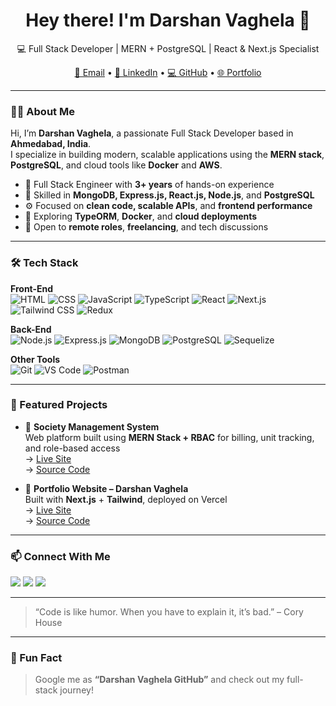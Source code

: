 <h1 align="center">Hey there! I'm <strong>Darshan Vaghela</strong> 👋</h1>
<p align="center">
  💻 Full Stack Developer | MERN + PostgreSQL | React & Next.js Specialist  
</p>

<p align="center">
  <a href="mailto:vdarshan613@gmail.com">📧 Email</a> •
  <a href="https://www.linkedin.com/in/vaghela-darshan-32752b1aa/" target="_blank">🔗 LinkedIn</a> •
  <a href="https://github.com/DarshanVaghela284" target="_blank">💻 GitHub</a> •
  <a href="https://darshanvaghela.vercel.app" target="_blank">🌐 Portfolio</a>
</p>

---

### 👨‍💻 About Me

Hi, I’m **Darshan Vaghela**, a passionate Full Stack Developer based in **Ahmedabad, India**.  
I specialize in building modern, scalable applications using the **MERN stack**, **PostgreSQL**, and cloud tools like **Docker** and **AWS**.

- 🔧 Full Stack Engineer with **3+ years** of hands-on experience
- 🧰 Skilled in **MongoDB, Express.js, React.js, Node.js**, and **PostgreSQL**
- ⚙️ Focused on **clean code, scalable APIs**, and **frontend performance**
- 🧠 Exploring **TypeORM**, **Docker**, and **cloud deployments**
- 💬 Open to **remote roles**, **freelancing**, and tech discussions

---

### 🛠️ Tech Stack

**Front-End**  
![HTML](https://img.shields.io/badge/-HTML5-E34F26?style=flat-square&logo=html5&logoColor=white)
![CSS](https://img.shields.io/badge/-CSS3-1572B6?style=flat-square&logo=css3&logoColor=white)
![JavaScript](https://img.shields.io/badge/-JavaScript-black?style=flat-square&logo=javascript)
![TypeScript](https://img.shields.io/badge/-TypeScript-3178C6?style=flat-square&logo=typescript&logoColor=white)
![React](https://img.shields.io/badge/-React-61DAFB?style=flat-square&logo=react&logoColor=black)
![Next.js](https://img.shields.io/badge/-Next.js-black?style=flat-square&logo=next.js)
![Tailwind CSS](https://img.shields.io/badge/-Tailwind-06B6D4?style=flat-square&logo=tailwindcss&logoColor=white)
![Redux](https://img.shields.io/badge/-Redux-764ABC?style=flat-square&logo=redux&logoColor=white)

**Back-End**  
![Node.js](https://img.shields.io/badge/-Node.js-339933?style=flat-square&logo=node.js&logoColor=white)
![Express.js](https://img.shields.io/badge/-Express.js-000000?style=flat-square&logo=express&logoColor=white)
![MongoDB](https://img.shields.io/badge/-MongoDB-47A248?style=flat-square&logo=mongodb&logoColor=white)
![PostgreSQL](https://img.shields.io/badge/-PostgreSQL-336791?style=flat-square&logo=postgresql&logoColor=white)
![Sequelize](https://img.shields.io/badge/-Sequelize-52B0E7?style=flat-square&logo=sequelize&logoColor=white)

**Other Tools**  
![Git](https://img.shields.io/badge/-Git-F05032?style=flat-square&logo=git&logoColor=white)
![VS Code](https://img.shields.io/badge/-VS%20Code-007ACC?style=flat-square&logo=visual-studio-code&logoColor=white)
![Postman](https://img.shields.io/badge/-Postman-FF6C37?style=flat-square&logo=postman&logoColor=white)

---

### 🚀 Featured Projects

- 🔗 **Society Management System**  
  Web platform built using **MERN Stack + RBAC** for billing, unit tracking, and role-based access  
  → [Live Site](https://www.app.ebuilding.in/)  
  → [Source Code](https://github.com/DarshanVaghela284/society-management)

- 💼 **Portfolio Website – Darshan Vaghela**  
  Built with **Next.js** + **Tailwind**, deployed on Vercel  
  → [Live Site](https://darshanvaghela.vercel.app)  
  → [Source Code](https://github.com/DarshanVaghela284/portfolio)

---

### 📫 Connect With Me

<a href="mailto:vdarshan613@gmail.com" target="_blank"><img src="https://img.shields.io/badge/Gmail-D14836?style=for-the-badge&logo=gmail&logoColor=white"/></a>
<a href="https://www.linkedin.com/in/vaghela-darshan-32752b1aa/" target="_blank"><img src="https://img.shields.io/badge/-LinkedIn-blue?style=for-the-badge&logo=linkedin&logoColor=white"/></a>
<a href="https://darshanvaghela.vercel.app" target="_blank"><img src="https://img.shields.io/badge/-Portfolio-000?style=for-the-badge&logo=firefox-browser&logoColor=white"/></a>

---

> “Code is like humor. When you have to explain it, it’s bad.” – Cory House

---

### 🧠 Fun Fact

> Google me as **“Darshan Vaghela GitHub”** and check out my full-stack journey!
